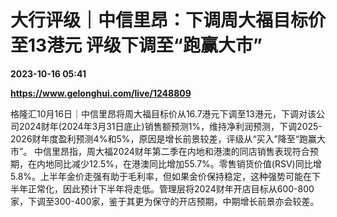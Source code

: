 # 大行评级｜中信里昂：下调周大福目标价至13港元 评级下调至“跑赢大市”

**2023-10-16 05:41**

**https://www.gelonghui.com/live/1248809**

格隆汇10月16日｜中信里昂将周大福目标价从16.7港元下调至13港元，下调对该公司2024财年(2024年3月31日底止)销售额预测1%，维持净利润预测，下调2025-2026财年度盈利预测4%和5%，原因是增长前景较差，评级从“买入”降至“跑赢大市”。 中信里昂指，周大福2024财年第二季在内地和港澳的同店销售表现符合预期，在内地同比减少12.5%，在港澳同比增加55.7%。零售销货价值(RSV)同比增5.8%。上半年金价走强有助于毛利率，但如果金价保持稳定，这种强势可能在下半年正常化，因此预计下半年将走低。管理层将2024财年开店目标从600-800家，下调至300-400家，鉴于其更为保守的开店预期，中期增长前景亦会较差。
